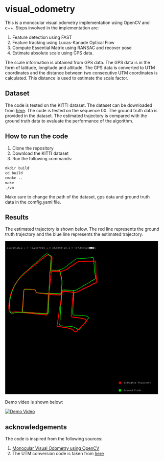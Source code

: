 # visual_odometry

This is a monocular visual odometry implementation using OpenCV and c++. Steps involved in the implementation are:
1. Feature detection using FAST
2. Feature tracking using Lucas-Kanade Optical Flow
3. Compute Essential Matrix using RANSAC and recover pose
4. Estimate absolute scale using GPS data.

The scale information is obtained from GPS data. The GPS data is in the form of latitude, longitude and altitude. The GPS data is converted to UTM coordinates and the distance between two consecutive UTM coordinates is calculated. This distance is used to estimate the scale factor.

## Dataset
The code is tested on the KITTI dataset. The dataset can be downloaded from [here](http://www.cvlibs.net/datasets/kitti/eval_odometry.php). The code is tested on the sequence 00. The ground truth data is provided in the dataset. The estimated trajectory is compared with the ground truth data to evaluate the performance of the algorithm.

## How to run the code
1. Clone the repository
2. Download the KITTI dataset
3. Run the following commands:
```
mkdir build
cd build
cmake ..
make
./vo
```
Make sure to change the path of the dataset, gps data and ground truth data in the comfig.yaml file.

## Results
The estimated trajectory is shown below. The red line represents the ground truth trajectory and the blue line represents the estimated trajectory.

<img src="results/map.png" alt="Trajectory" width="500" />

Demo video is shown below:

[![Demo Video](results/vo.gif)](results/vo.gif)

## acknowledgements
The code is inspired from the following sources:
1. [Monocular Visual Odometry using OpenCV](https://avisingh599.github.io/vision/monocular-vo/)
2. The UTM conversion code is taken from [here](http://www.gpsy.com/gpsinfo/geotoutm/gantz/)
